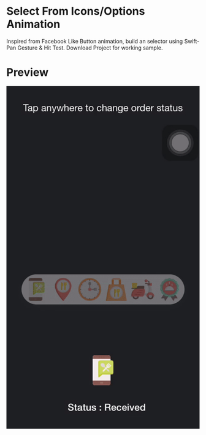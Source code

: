 # Select From Icons/Options Animation
Inspired from Facebook Like Button animation, build an selector using Swift-Pan Gesture & Hit Test.
Download Project for working sample.

# Preview
![alt Preview](https://github.com/shubham14896/selectAnimation/blob/master/preview.gif)
